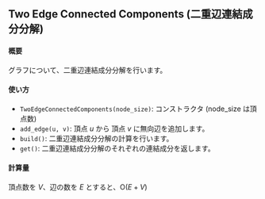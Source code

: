 ## Two Edge Connected Components (二重辺連結成分分解)

#### 概要

グラフについて、二重辺連結成分分解を行います。

#### 使い方

- `TwoEdgeConnectedComponents(node_size)`: コンストラクタ (node_size は頂点数)
- `add_edge(u, v)`: 頂点 $u$ から 頂点 $v$ に無向辺を追加します。
- `build()`: 二重辺連結成分分解の計算を行います。
- `get()`: 二重辺連結成分分解のそれぞれの連結成分を返します。

#### 計算量

頂点数を $V$、辺の数を $E$ とすると、$\mathrm{O}(E + V)$
